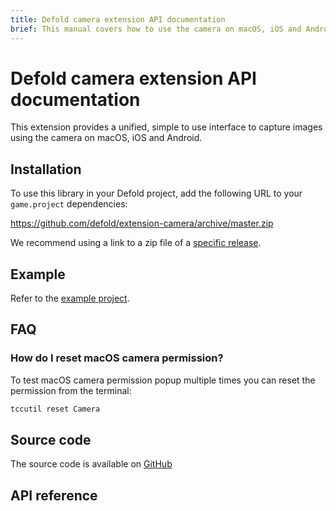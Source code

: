 ```yaml
---
title: Defold camera extension API documentation
brief: This manual covers how to use the camera on macOS, iOS and Android in Defold.
---
```


# Defold camera extension API documentation

This extension provides a unified, simple to use interface to capture images using the camera on macOS, iOS and Android.


## Installation
To use this library in your Defold project, add the following URL to your `game.project` dependencies:

https://github.com/defold/extension-camera/archive/master.zip

We recommend using a link to a zip file of a [specific release](https://github.com/defold/extension-camera/releases).


## Example

Refer to the [example project](https://github.com/defold/extension-camera/blob/master/main/main.script).


## FAQ

### How do I reset macOS camera permission?

To test macOS camera permission popup multiple times you can reset the permission from the terminal:

```bash
tccutil reset Camera
```


## Source code

The source code is available on [GitHub](https://github.com/defold/extension-adinfo)


## API reference
